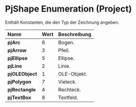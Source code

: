 
# PjShape Enumeration (Project)

Enthält Konstanten, die den Typ der Zeichnung angeben.



|**Name**|**Wert**|**Beschreibung**|
|:-----|:-----|:-----|
|**pjArc**|6|Bogen.|
|**pjArrow**|3|Pfeil.|
|**pjEllipse**|5|Ellipse.|
|**pjLine**|2|Linie.|
|**pjOLEObject**|1|OLE-Objekt.|
|**pjPolygon**|7|Vieleck.|
|**pjRectangle**|4|Rechteck.|
|**pjTextBox**|8|Textfeld.|
